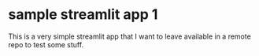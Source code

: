 # sample streamlit app 1

This is a very simple streamlit app that I want to leave available in a remote repo to test some stuff.